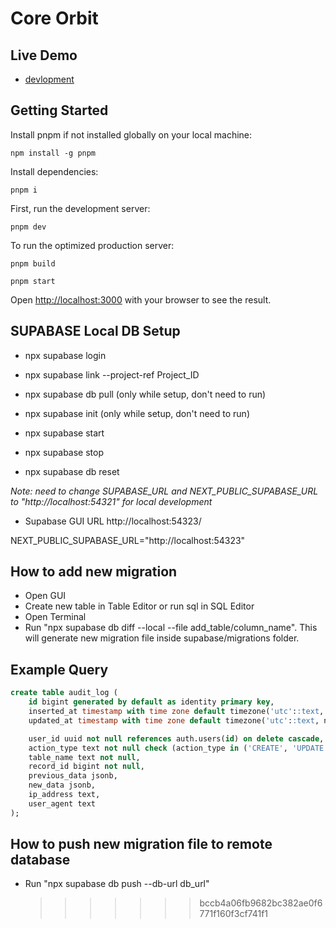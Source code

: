 # Core Orbit

## Live Demo

- [devlopment](core-orbit-git-dev-geek-squad1.vercel.app)

## Getting Started

Install pnpm if not installed globally on your local machine:

```
npm install -g pnpm
```

Install dependencies:

```
pnpm i
```

First, run the development server:

```
pnpm dev
```

To run the optimized production server:

```
pnpm build
```

```
pnpm start
```

Open [http://localhost:3000](http://localhost:3000) with your browser to see the result.

## SUPABASE Local DB Setup

- npx supabase login
- npx supabase link --project-ref Project_ID
- npx supabase db pull (only while setup, don't need to run)
- npx supabase init (only while setup, don't need to run)

- npx supabase start
- npx supabase stop

- npx supabase db reset

_Note: need to change SUPABASE_URL and NEXT_PUBLIC_SUPABASE_URL to "http://localhost:54321" for local development_

- Supabase GUI URL
  http://localhost:54323/

NEXT_PUBLIC_SUPABASE_URL="http://localhost:54323"

## How to add new migration

- Open GUI
- Create new table in Table Editor or run sql in SQL Editor
- Open Terminal
- Run "npx supabase db diff --local --file add_table/column_name". This will generate new migration file inside supabase/migrations folder.

## Example Query

```sql
create table audit_log (
    id bigint generated by default as identity primary key,
    inserted_at timestamp with time zone default timezone('utc'::text, now()) not null,
    updated_at timestamp with time zone default timezone('utc'::text, now()) not null,

    user_id uuid not null references auth.users(id) on delete cascade,
    action_type text not null check (action_type in ('CREATE', 'UPDATE', 'DELETE', 'LOGIN', 'LOGOUT')),
    table_name text not null,
    record_id bigint not null,
    previous_data jsonb,
    new_data jsonb,
    ip_address text,
    user_agent text
);
```

## How to push new migration file to remote database

- Run "npx supabase db push --db-url db_url"
  > > > > > > > bccb4a06fb9682bc382ae0f6771f160f3cf741f1
